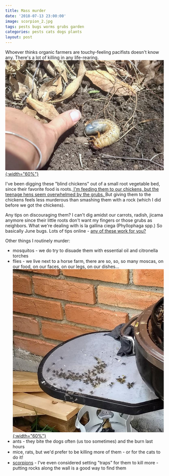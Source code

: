 ```yaml
---
title: Mass murder
date: '2018-07-13 23:00:00'
image: scorpion_2.jpg
tags: pests bugs worms grubs garden
categories: pests cats dogs plants
layout: post
---
```


Whoever thinks organic farmers are touchy-feeling pacifists doesn't know any. There's a lot of killing in any life-rearing.
[![](/images/gallinas_ciegas_.jpg){:width="60%"}](/images/gallinas_ciegas.jpg)

I've been digging these "blind chickens" out of a small root vegetable bed, since their favorite food is roots.[ I'm feeding them to our chickens, but the teenage hens seem overwhelmed by the grubs. ](https://www.youtube.com/watch?v=wALCfp6xmyQ) But giving them to the chickens feels less murderous than smashing them with a rock (which I did before we got the chickens). 

Any tips on discouraging them? I can't dig amidst our carrots, radish, jicama anymore since their little roots don't want my fingers or those grubs as neighbors. 
What we're dealing with is la gallina ciega (Phyllophaga spp.) So basically June bugs. Lots of tips online - [any of these work for you?](https://www.homeremedynation.com/how-to-get-rid-of-june-bugs-naturally-quickly/)

Other things I routinely murder:
* mosquitos - we do try to disuade them with essential oil and citronella torches
* flies - we live next to a horse farm, there are so, so, so many moscas, on our food, on our faces, on our legs, on our dishes...
[![](/images/moscas_.jpg){:width="60%"}](/images/moscas.jpg)
* ants - they bite the dogs often (us too sometimes) and the burn last hours
* mice, rats, but we'd prefer to be killing more of them - or for the cats to do it!
* [scorpions](https://reverdecer.annalisagross.com/2018/06/26/picadura-escorpion/) - I've even considered setting "traps" for them to kill more - putting rocks along the wall is a good way to find them